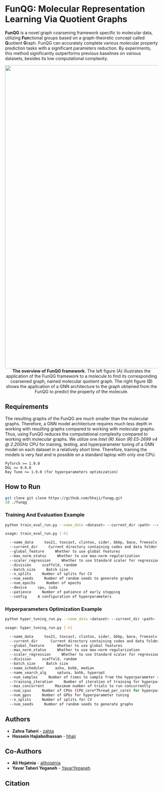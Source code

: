 # FunQG: Molecular Representation Learning Via Quotient Graphs

**FunQG** is a novel graph coarsening framework specific to molecular data, utilizing **Fun**ctional groups based on a graph-theoretic concept called **Q**uotient **G**raph. FunQG can accurately complete various molecular property prediction tasks with a significant parameters reduction. By experiments, this method significantly outperforms previous baselines on various datasets, besides its low computational complexity.

<p align="center">
   <img  src=https://github.com/zahta/funqg/blob/main/data/funqg.png?raw=true width="1000"/>
<b>The overview of FunQG framework.</b> The left figure (A) illustrates the application of the FunQG framework to a molecule to find its corresponding coarsened graph, named molecular quotient graph. The right figure (B) shows the application of a GNN architecture to the graph obtained from the FunQG to predict the property of the molecule.   
</p>

## Requirements 
The resulting graphs of the FunQG are much smaller than the molecular graphs. Therefore, a GNN model architecture requires much less depth in working with resulting graphs compared to working with molecular graphs. Thus, using FunQG reduces the computational complexity compared to working with molecular graphs. We utilize one *Intel (R) Xeon (R) E5-2699 v4 @ 2.20GHz* CPU for training, testing, and hyperparameter tuning of a GNN model on each dataset in a relatively short time. Therefore, training the models is very fast and is possible on a standard laptop with only one CPU.

```
PyTorch >= 1.9.0
DGL >= 0.6.0
Ray Tune >= 1.9.0 (for hyperparameters optimization)
```

## How to Run

```sh
git clone git clone https://github.com/hhaji/funqg.git
cd ./funqg
```

### Training And Evaluation Example
```sh
python train_eval_run.py --name_data <dataset> --current_dir <path> --config <config>

usage: train_eval_run.py [-h] 

  --name_data     tox21, toxcast, clintox, sider, bbbp, bace, freesolv, esol, lipo
  --current_dir     Current directory containing codes and data folder
  --global_feature     Whether to use global features
  --max_norm_status     Whether to use max-norm regularization
  --scaler_regression     Whether to use Standard scaler for regression tasks
  --division     scaffold, random
  --batch_size     Batch size
  --n_splits     Number of splits for CV
  --num_seeds     Number of random seeds to generate graphs
  --num_epochs     Number of epochs
  --device     cpu, cuda
  --patience     Number of patience of early stopping
  --config     A configuration of hyperparameters
```

### Hyperparameters Optimization Example
```sh
python hyper_tuning_run.py --name_data <dataset> --current_dir <path>

usage: hyper_tuning_run.py [-h] 

  --name_data     tox21, toxcast, clintox, sider, bbbp, bace, freesolv, esol, lipo
  --current_dir      Current directory containing codes and data folder
  --global_feature      Whether to use global features
  --max_norm_status     Whether to use max-norm regularization
  --scaler_regression     Whether to use Standard scaler for regression tasks
  --division     scaffold, random
  --batch_size     Batch size
  --name_scheduler     asha, bohb, median
  --name_search_alg     optuna, bohb, hyperopt
  --num_samples     Number of times to sample from the hyperparameter space
  --training_iteration     Number of iteration of training for hyperparameter tuning
  --max_concurrent     Maximum number of trials to run concurrently
  --num_cpus     Number of CPUs (CPU_core*Thread_per_core) for hyperparameter tuning
  --num_gpus     Number of GPUs for hyperparameter tuning
  --n_splits     Number of splits for CV
  --num_seeds     Number of random seeds to generate graphs
```

## Authors
- **Zahra Taheri** - [zahta](https://github.com/zahta)
- **Hossein Hajiabolhassan** - [hhaji](https://github.com/hhaji)

## Co-Authors
- **Ali Hojatnia** - [alihojatnia](https://github.com/alihojatnia)
- **Yavar Taheri Yeganeh** - [YavarYeganeh](https://github.com/YavarYeganeh)

## Citation


